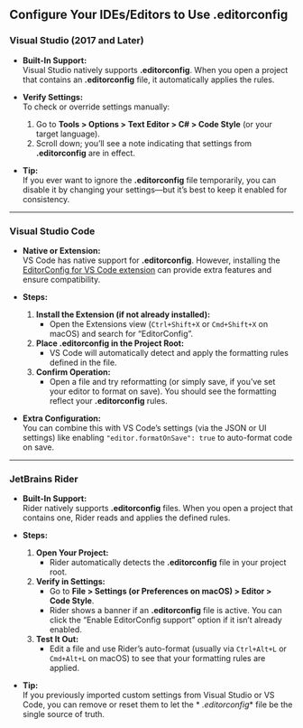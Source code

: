 ## Configure Your IDEs/Editors to Use .editorconfig

### Visual Studio (2017 and Later)

- **Built-In Support:**  
  Visual Studio natively supports **.editorconfig**. When you open a project that contains an **.editorconfig** file, it
  automatically applies the rules.

- **Verify Settings:**  
  To check or override settings manually:
    1. Go to **Tools > Options > Text Editor > C# > Code Style** (or your target language).
    2. Scroll down; you’ll see a note indicating that settings from **.editorconfig** are in effect.

- **Tip:**  
  If you ever want to ignore the **.editorconfig** file temporarily, you can disable it by changing your settings—but
  it’s best to keep it enabled for consistency.

---

### Visual Studio Code

- **Native or Extension:**  
  VS Code has native support for **.editorconfig**. However, installing
  the [EditorConfig for VS Code extension](https://marketplace.visualstudio.com/items?itemName=EditorConfig.EditorConfig)
  can provide extra features and ensure compatibility.

- **Steps:**
    1. **Install the Extension (if not already installed):**
        - Open the Extensions view (`Ctrl+Shift+X` or `Cmd+Shift+X` on macOS) and search for “EditorConfig”.
    2. **Place .editorconfig in the Project Root:**
        - VS Code will automatically detect and apply the formatting rules defined in the file.
    3. **Confirm Operation:**
        - Open a file and try reformatting (or simply save, if you’ve set your editor to format on save). You should see
          the formatting reflect your **.editorconfig** rules.

- **Extra Configuration:**  
  You can combine this with VS Code’s settings (via the JSON or UI settings) like enabling `"editor.formatOnSave": true`
  to auto-format code on save.

---

### JetBrains Rider

- **Built-In Support:**  
  Rider natively supports **.editorconfig** files. When you open a project that contains one, Rider reads and applies
  the defined rules.

- **Steps:**
    1. **Open Your Project:**
        - Rider automatically detects the **.editorconfig** file in your project root.
    2. **Verify in Settings:**
        - Go to **File > Settings (or Preferences on macOS) > Editor > Code Style**.
        - Rider shows a banner if an **.editorconfig** file is active. You can click the “Enable EditorConfig support”
          option if it isn’t already enabled.
    3. **Test It Out:**
        - Edit a file and use Rider’s auto-format (usually via `Ctrl+Alt+L` or `Cmd+Alt+L` on macOS) to see that your
          formatting rules are applied.

- **Tip:**  
  If you previously imported custom settings from Visual Studio or VS Code, you can remove or reset them to let the *
  *.editorconfig** file be the single source of truth.
